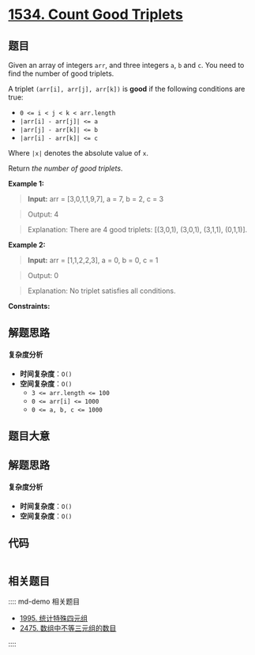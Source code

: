 # [1534. Count Good Triplets](https://leetcode.com/problems/count-good-triplets/)

## 题目

Given an array of integers `arr`, and three integers `a`, `b` and `c`. You
need to find the number of good triplets.

A triplet `(arr[i], arr[j], arr[k])` is **good** if the following conditions
are true:

- `0 <= i < j < k < arr.length`
- `|arr[i] - arr[j]| <= a`
- `|arr[j] - arr[k]| <= b`
- `|arr[i] - arr[k]| <= c`

Where `|x|` denotes the absolute value of `x`.

Return _the number of good triplets_.

**Example 1:**

>

> **Input:** arr = [3,0,1,1,9,7], a = 7, b = 2, c = 3

> Output: 4

> Explanation: There are 4 good triplets: [(3,0,1), (3,0,1), (3,1,1), (0,1,1)].

**Example 2:**

>

> **Input:** arr = [1,1,2,2,3], a = 0, b = 0, c = 1

> Output: 0

> Explanation: No triplet satisfies all conditions.

**Constraints:**

## 解题思路

#### 复杂度分析

- **时间复杂度**：`O()`
- **空间复杂度**：`O()`
  - `3 <= arr.length <= 100`
  - `0 <= arr[i] <= 1000`
  - `0 <= a, b, c <= 1000`

## 题目大意

## 解题思路

#### 复杂度分析

- **时间复杂度**：`O()`
- **空间复杂度**：`O()`

## 代码

```javascript

```

## 相关题目

:::: md-demo 相关题目

- [1995. 统计特殊四元组](https://leetcode.com/problems/count-special-quadruplets)
- [2475. 数组中不等三元组的数目](https://leetcode.com/problems/number-of-unequal-triplets-in-array)

::::
